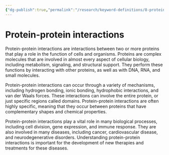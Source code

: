 ```yaml
---
{"dg-publish":true,"permalink":"/research/keyword-definitions/8-protein-protein-interactions/"}
---
```


# Protein-protein interactions
Protein-protein interactions are interactions between two or more proteins that play a role in the function of cells and organisms. Proteins are complex molecules that are involved in almost every aspect of cellular biology, including metabolism, signaling, and structural support. They perform these functions by interacting with other proteins, as well as with DNA, RNA, and small molecules.

Protein-protein interactions can occur through a variety of mechanisms, including hydrogen bonding, ionic bonding, hydrophobic interactions, and van der Waals forces. These interactions can involve the entire protein, or just specific regions called domains. Protein-protein interactions are often highly specific, meaning that they occur between proteins that have complementary shapes and chemical properties.

Protein-protein interactions play a vital role in many biological processes, including cell division, gene expression, and immune response. They are also involved in many diseases, including cancer, cardiovascular disease, and neurodegenerative disorders. Understanding protein-protein interactions is important for the development of new therapies and treatments for these diseases.